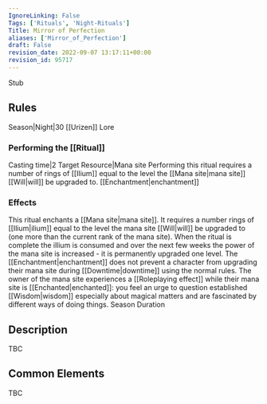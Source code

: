 ```yaml
---
IgnoreLinking: False
Tags: ['Rituals', 'Night-Rituals']
Title: Mirror of Perfection
aliases: ['Mirror_of_Perfection']
draft: False
revision_date: 2022-09-07 13:17:11+00:00
revision_id: 95717
---
```


Stub
## Rules
Season|Night|30
[[Urizen]] Lore
### Performing the [[Ritual]]
Casting time|2 Target Resource|Mana site 
Performing this ritual requires a number of rings of [[Ilium]] equal to the level the [[Mana site|mana site]] [[Will|will]] be upgraded to.
[[Enchantment|enchantment]]
### Effects
This ritual enchants a [[Mana site|mana site]]. It requires a number rings of [[Ilium|ilium]] equal to the level the mana site [[Will|will]] be upgraded to (one more than the current rank of the mana site). When the ritual is complete the illium is consumed and over the next few weeks the power of the mana site is increased - it is permanently upgraded one level. 
The [[Enchantment|enchantment]] does not prevent a character from upgrading their mana site during [[Downtime|downtime]] using the normal rules.
The owner of the mana site experiences a [[Roleplaying effect]] while their mana site is [[Enchanted|enchanted]]: you feel an urge to question established [[Wisdom|wisdom]] especially about magical matters and are fascinated by different ways of doing things.
Season Duration
## Description
TBC
## Common Elements
TBC
